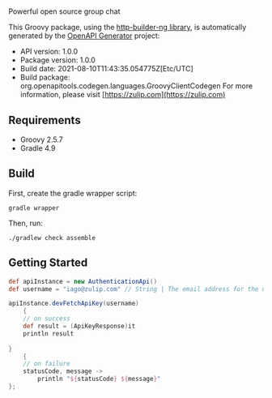 # 

Powerful open source group chat


This Groovy package, using the [http-builder-ng library](https://http-builder-ng.github.io/http-builder-ng/), is automatically generated by the [OpenAPI Generator](https://openapi-generator.tech) project:

- API version: 1.0.0
- Package version: 1.0.0
- Build date: 2021-08-10T11:43:35.054775Z[Etc/UTC]
- Build package: org.openapitools.codegen.languages.GroovyClientCodegen
For more information, please visit [https://zulip.com](https://zulip.com)

## Requirements

* Groovy 2.5.7
* Gradle 4.9

## Build

First, create the gradle wrapper script:

```
gradle wrapper
```

Then, run:

```
./gradlew check assemble
```

## Getting Started


```groovy
def apiInstance = new AuthenticationApi()
def username = "iago@zulip.com" // String | The email address for the user that owns the API key. 

apiInstance.devFetchApiKey(username)
    {
    // on success
    def result = (ApiKeyResponse)it
    println result
    
}
    {
    // on failure
    statusCode, message ->
        println "${statusCode} ${message}"
};
```

